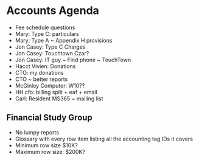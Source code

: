 # Accounts Agenda

* Fee schedule questions
* Mary: Type C: particulars
* Mary: Type A ~ Appendix H provisions
* Jon Casey: Type C Charges
* Jon Casey: Touchtown Czar?
* Jon Casey: IT guy ~ Find phone ~ TouchTown
* Hacct Vivien: Donations
* CTO: my donations
* CTO ~ better reports
* McGinley Computer: W10??
* HH cfo: billing split + eaf + email
* Carl: Resident MS365 ~ mailing list

## Financial Study Group

* No lumpy reports
* Glossary with every row item listing all the accounting tag IDs it covers
* Minimum row size $10K?
* Maximum row size: $200K?
